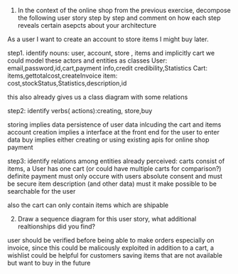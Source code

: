 1. In the context of the online shop from the previous exercise, decompose the following user story step by step and comment on how each step 
reveals certain asepcts about your architecture

  As a user I want to create an account to store items I might buy later.

step1. identify nouns: user, account, store , items and implicitly cart
we could model these actors and entities as classes 
  User: email,password,id,cart,payment info,credit credibility,Statistics
  Cart: items,gettotalcost,createInvoice
  item: cost,stockStatus,Statistics,description,id

  this also already gives us a class diagram with some relations

step2: identify verbs( actions):creating, store,buy

  storing implies data persistence of user data inlcuding the cart and items
  account creation implies a interface at the front end for the user to enter data
  buy implies either creating or using existing apis for online shop payment

step3: identify relations among entities
  already perceived: carts consist of items, a User has one cart (or could have multiple carts for comparison?)
  definite payment must only occure with users absolute consent and must be secure
  item description (and other data) must it make possible to be searchable for the user

  also the cart can only contain items which are shipable

2. Draw a sequence diagram for this user story, what additional realtionships did you find?

  user should be verified before being able to make orders especially on invoice, since this could be malicously exploited
  in addition to a cart, a wishlist could be helpful for customers saving items that are not available but want to buy in the future

